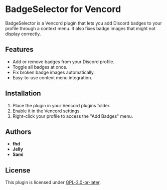 # BadgeSelector for Vencord

BadgeSelector is a Vencord plugin that lets you add Discord badges to your profile through a context menu. It also fixes badge images that might not display correctly.

## Features

- Add or remove badges from your Discord profile.
- Toggle all badges at once.
- Fix broken badge images automatically.
- Easy-to-use context menu integration.

## Installation

1. Place the plugin in your Vencord plugins folder.
2. Enable it in the Vencord settings.
3. Right-click your profile to access the "Add Badges" menu.

## Authors

- **fhd**  
- **Jelly**  
- **Sami**  

## License

This plugin is licensed under [GPL-3.0-or-later](https://www.gnu.org/licenses/gpl-3.0.html).
